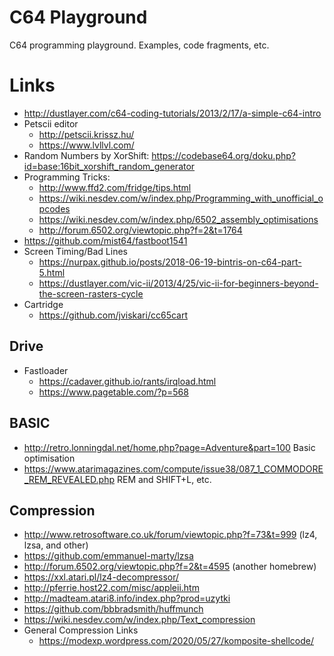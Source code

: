 # C64 Playground

C64 programming playground. Examples, code fragments, etc.

# Links

 * http://dustlayer.com/c64-coding-tutorials/2013/2/17/a-simple-c64-intro
 * Petscii editor
   - http://petscii.krissz.hu/
   - https://www.lvllvl.com/
 * Random Numbers by XorShift: https://codebase64.org/doku.php?id=base:16bit_xorshift_random_generator
 * Programming Tricks:
   - http://www.ffd2.com/fridge/tips.html
   - https://wiki.nesdev.com/w/index.php/Programming_with_unofficial_opcodes
   - https://wiki.nesdev.com/w/index.php/6502_assembly_optimisations
   - http://forum.6502.org/viewtopic.php?f=2&t=1764
 * https://github.com/mist64/fastboot1541
 * Screen Timing/Bad Lines
   - https://nurpax.github.io/posts/2018-06-19-bintris-on-c64-part-5.html
   - https://dustlayer.com/vic-ii/2013/4/25/vic-ii-for-beginners-beyond-the-screen-rasters-cycle
 * Cartridge
   - https://github.com/jviskari/cc65cart

## Drive ##

 * Fastloader
   - https://cadaver.github.io/rants/irqload.html
   - https://www.pagetable.com/?p=568

## BASIC ##

 * http://retro.lonningdal.net/home.php?page=Adventure&part=100 Basic optimisation
 * https://www.atarimagazines.com/compute/issue38/087_1_COMMODORE_REM_REVEALED.php REM and SHIFT+L, etc.

## Compression ##

 * http://www.retrosoftware.co.uk/forum/viewtopic.php?f=73&t=999 (lz4, lzsa, and other)
 * https://github.com/emmanuel-marty/lzsa
 * http://forum.6502.org/viewtopic.php?f=2&t=4595 (another homebrew)
 * https://xxl.atari.pl/lz4-decompressor/
 * http://pferrie.host22.com/misc/appleii.htm
 * http://madteam.atari8.info/index.php?prod=uzytki
 * https://github.com/bbbradsmith/huffmunch
 * https://wiki.nesdev.com/w/index.php/Text_compression
 * General Compression Links
   - https://modexp.wordpress.com/2020/05/27/komposite-shellcode/

